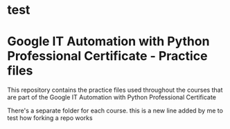 
# test
# Google IT Automation with Python Professional Certificate - Practice files

This repository contains the practice files used throughout the courses that are
part of the Google IT Automation with Python Professional Certificate

There's a separate folder for each course.
this is a new line added by me to test how forking a repo works 
